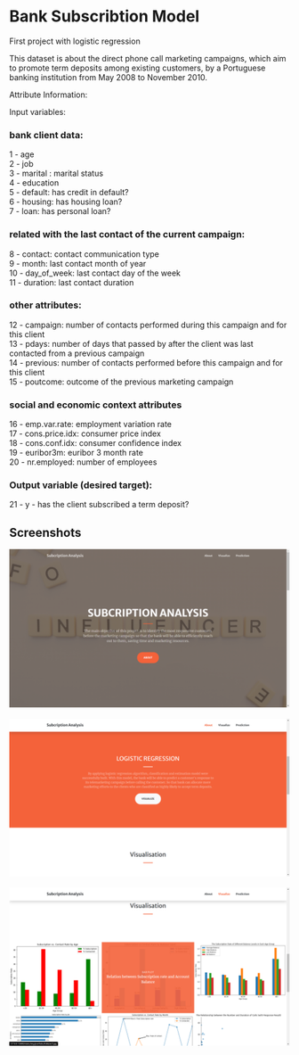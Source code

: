 
# Bank Subscribtion Model
 First project with logistic regression

This dataset is about the direct phone call marketing campaigns, which aim to promote term deposits among existing customers, by a Portuguese banking institution from May 2008 to November 2010.

Attribute Information:

Input variables:
### bank client data:
1 - age <br>
2 - job<br>
3 - marital : marital status <br>
4 - education <br>
5 - default: has credit in default? <br>
6 - housing: has housing loan? <br>
7 - loan: has personal loan? <br>
### related with the last contact of the current campaign:
8 - contact: contact communication type <br>
9 - month: last contact month of year <br>
10 - day_of_week: last contact day of the week<br>
11 - duration: last contact duration<br>
### other attributes:
12 - campaign: number of contacts performed during this campaign and for this client<br>
13 - pdays: number of days that passed by after the client was last contacted from a previous campaign<br>
14 - previous: number of contacts performed before this campaign and for this client<br>
15 - poutcome: outcome of the previous marketing campaign<br>
### social and economic context attributes
16 - emp.var.rate: employment variation rate<br>
17 - cons.price.idx: consumer price index<br>
18 - cons.conf.idx: consumer confidence index<br>
19 - euribor3m: euribor 3 month rate<br>
20 - nr.employed: number of employees<br>
### Output variable (desired target):
21 - y - has the client subscribed a term deposit?<br>

## Screenshots
![Screenshot_error](./Screenshots/1.png) <br> <br>
![Screenshot_error](./Screenshots/2.png) <br> <br>
![Screenshot_error](./Screenshots/3.png)
